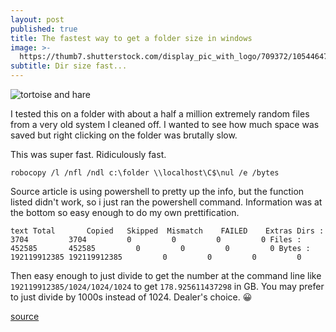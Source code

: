 ```yaml
---
layout: post
published: true
title: The fastest way to get a folder size in windows
image: >-
  https://thumb7.shutterstock.com/display_pic_with_logo/709372/105446477/stock-photo-comic-fast-running-superhero-illustration-of-a-cartoon-happy-super-hero-running-faster-than-a-105446477.jpg
subtitle: Dir size fast...
---
```

![tortoise and hare](https://www.iconspng.com/images/tortoise-and-hare-fast-and-slow/tortoise-and-hare-fast-and-slow.jpg)

I tested this on a folder with about a half a million extremely random files from a very old system I cleaned off. I wanted to see how much space was saved but right clicking on the folder was brutally slow.

This was super fast. Ridiculously fast.

`robocopy /l /nfl /ndl c:\folder \\localhost\C$\nul /e /bytes`

Source article is using powershell to pretty up the info, but the function listed didn't work, so i just ran the powershell command. Information was at the bottom so easy enough to do my own prettification.

`text
                  Total       Copied   Skipped  Mismatch    FAILED    Extras
    Dirs :         3704         3704         0         0         0         0
   Files :       452585       452585         0         0         0         0
   Bytes : 192119912385 192119912385         0         0         0         0
`

Then easy enough to just divide to get the number at the command line like `192119912385/1024/1024/1024` to get `178.925611437298` in GB. You may prefer to just divide by 1000s instead of 1024. Dealer's choice. 😀

[source](https://www.linkedin.com/pulse/technical-thursdays-get-directory-sizes-stupidly-fast-carlos-nunez)
